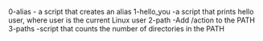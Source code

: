 0-alias - a script that creates an alias
1-hello_you -a script that prints hello user, where user is the current Linux user
2-path -Add /action to the PATH
3-paths -script that counts the number of directories in the PATH
